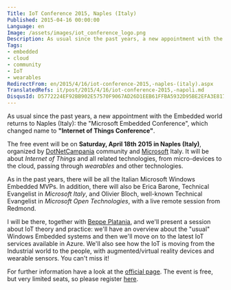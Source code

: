 ```yaml
---
Title: IoT Conference 2015, Naples (Italy)
Published: 2015-04-16 00:00:00
Language: en
Image: /assets/images/iot_conference_logo.png
Description: As usual since the past years, a new appointment with the Embedded world returns to Naples (Italy) the Microsoft Embedded Conference , which changed name to Internet of Things Conference . The free event will be on Saturday, April 18th 2015 in Naples (Italy) , organized by DotNetCampania community and Microsoft Italy. It will be about Internet of Things and all related technologies, from micro-devices to the cloud, passing through wearables and other technologies.
Tags:
- embedded
- cloud
- community
- IoT
- wearables
RedirectFrom: en/2015/4/16/iot-conference-2015,-naples-(italy).aspx
TranslatedRefs: it/post/2015/4/16/iot-conference-2015,-napoli.md
DisqusId: D5772224EF92BB902E57570F9067AD26D1EEB61FFBA5932D95BE2EFA3E817763
---
```

As usual since the past years, a new appointment with the Embedded world returns to Naples (Italy): the "Microsoft Embedded Conference", which changed name to **"Internet of Things Conference"**.

The free event will be on **Saturday, April 18th 2015 in Naples (Italy)**, organized by <a href="http://www.dotnetcampania.org/" target="_blank">DotNetCampania</a> community and <a href="http://www.microsoft.com/it-it/default.aspx" target="_blank">Microsoft</a> Italy. It will be about *Internet of Things* and all related technologies, from micro-devices to the cloud, passing through *wearables* and other technologies.

As in the past years, there will be all the Italian Microsoft Windows Embedded MVPs. In addition, there will also be Erica Barone, Technical Evangelist in *Microsoft Italy*, and Olivier Bloch, well-known Technical Evangelist in *Microsoft Open Technologies*, with a live remote session from Redmond.

I will be there, together with <a href="http://beppeplatania.com/it" target="_blank">Beppe Platania</a>, and we'll present a session about IoT theory and practice: we'll have an overview about the "usual" Windows Embedded systems and then we'll move on to the latest IoT services available in Azure. We'll also see how the IoT is moving from the Industrial world to the people, with augmented/virtual reality devices and wearable sensors. You can't miss it!

For further information have a look at the <a href="http://www.dotnetcampania.org/Events/Index/e6e7d65f-5c3d-4e76-9414-6ec0edf32b53" target="_blank">official page</a>. The event is free, but very limited seats, so please register <a href="https://msevents.microsoft.com/CUI/EventDetail.aspx?EventID=1032619551&Culture=it-IT&community=0" target="_blank">here</a>.